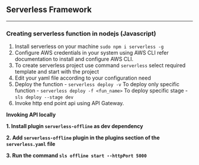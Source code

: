 ## Serverless Framework

---

### Creating serverless function in nodejs (Javascript)

1. Install serverless on your machine
   `sudo npm i serverless -g`
2. Configure AWS credentials in your system using AWS CLI
   refer documentation to install and configure AWS CLI.
3. To create serverless project use command `serverless`
   select required template and start with the project
4. Edit your yaml file according to your configuration need
5. Deploy the function - `serverless deploy -v`
   To deploy only specific function - `serverless deploy -f <fun_name>`
   To deploy specific stage - `sls deploy --stage dev`
6. Invoke http end point api using API Gateway.

**Invoking API locally**

**1. Install plugin `serverless-offline` as dev dependency**

**2. Add `serverless-offline` plugin in the plugins section of the `serverless.yaml` file**

**3. Run the command `sls offline start --httpPort 5000`**
